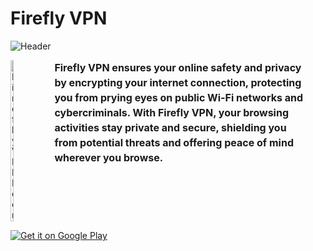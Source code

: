 # Firefly VPN

![Header](https://raw.githubusercontent.com/Fireflyvpn/fireflyvpn.com/09e12db9e1a807859638a08643d6055868216ca7/he4.svg?token=BLPTCCDHQPXNG3ES4YIZI6DHR67WA)

<p align="left" style="display: flex; align-items: flex-start;">
  <img src="https://raw.githubusercontent.com/Fireflyvpn/fireflyvpn.com/5d0eb597d4fde7b279828f7e22e96b420fa73753/iconforgit.svg?token=BLPTCCGZUBZKMNYSNWAPF3LHR6NQ2" alt="Firefly VPN Icon" style="width: 10%; margin-right: 20px;"/>
  <span style="font-size: 16px; line-height: 1.5; width: 80%;">
    <strong>Firefly VPN ensures your online safety and privacy by encrypting your internet connection, protecting you from prying eyes on public Wi-Fi networks and cybercriminals. With Firefly VPN, your browsing activities stay private and secure, shielding you from potential threats and offering peace of mind wherever you browse.</strong>
  </span>
</p>

[![Get it on Google Play](https://upload.wikimedia.org/wikipedia/commons/7/78/Google_Play_Store_badge_EN.svg)](https://play.google.com/store/apps/details?id=com.fireflyvpn)
